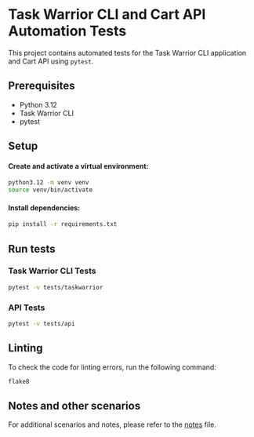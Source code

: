 # Task Warrior CLI and Cart API Automation Tests

This project contains automated tests for the Task Warrior CLI application and Cart API using `pytest`.

## Prerequisites

- Python 3.12
- Task Warrior CLI
- pytest

## Setup

#### Create and activate a virtual environment:  

```bash
python3.12 -m venv venv
source venv/bin/activate
```

#### Install dependencies:  
```bash
pip install -r requirements.txt
```

## Run tests

### Task Warrior CLI Tests

```bash
pytest -v tests/taskwarrior
```

### API Tests

```bash
pytest -v tests/api
```

## Linting

To check the code for linting errors, run the following command:

```sh
flake8
```

## Notes and other scenarios

For additional scenarios and notes, please refer to the [notes](notes.md) file.
